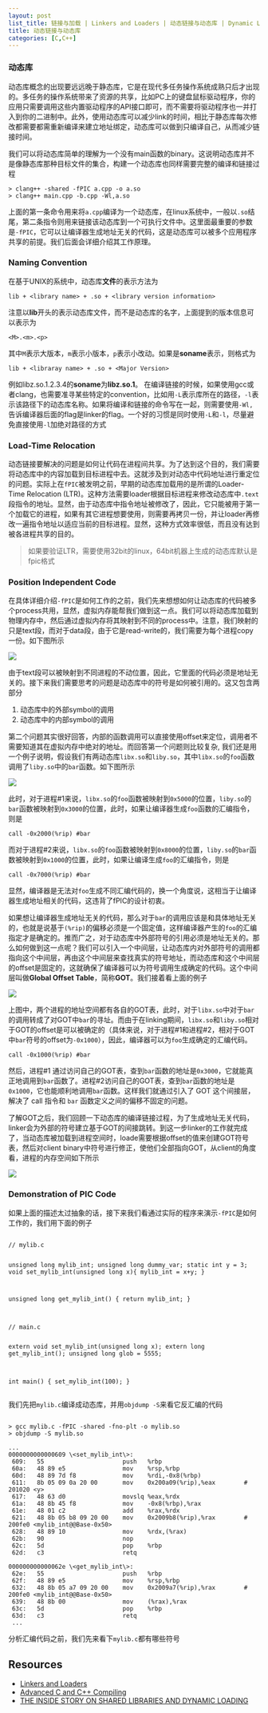 ```yaml
---
layout: post
list_title: 链接与加载 | Linkers and Loaders | 动态链接与动态库 | Dynamic Library 
title: 动态链接与动态库
categories: [C,C++]
---
```


### 动态库

动态库概念的出现要远远晚于静态库，它是在现代多任务操作系统成熟只后才出现的。多任务的操作系统带来了资源的共享，比如PC上的键盘鼠标驱动程序，你的应用只需要调用这些内置驱动程序的API接口即可，而不需要将驱动程序也一并打入到你的二进制中。此外，使用动态库可以减少link的时间，相比于静态库每次修改都需要都需重新编译来建立地址绑定，动态库可以做到只编译自己，从而减少链接时间。

我们可以将动态库简单的理解为一个没有main函数的binary。这说明动态库并不是像静态库那种目标文件的集合，构建一个动态库也同样需要完整的编译和链接过程

```shell
> clang++ -shared -fPIC a.cpp -o a.so
> clang++ main.cpp -b.cpp -Wl,a.so
```

上面的第一条命令用来将`a.cpp`编译为一个动态库，在linux系统中，一般以`.so`结尾，第二条指令则用来链接该动态库到一个可执行文件中。这里面最重要的参数是`-fPIC`，它可以让编译器生成地址无关的代码，这是动态库可以被多个应用程序共享的前提。我们后面会详细介绍其工作原理。

### Naming Convention

在基于UNIX的系统中，动态库**文件**的表示方法为

```shell
lib + <library name> + .so + <library version information>
```
注意以**lib**开头的表示动态库文件，而不是动态库的名字，上面提到的版本信息可以表示为

```shell
<M>.<m>.<p>
```
其中`M`表示大版本，`m`表示小版本，`p`表示小改动。如果是**soname**表示，则格式为

```shell
lib + <libraray name> + .so + <Major Version>
```
例如libz.so.1.2.3.4的**soname**为**libz.so.1**。 在编译链接的时候，如果使用gcc或者clang，也需要准寻某些特定的convention，比如用`-L`表示库所在的路径，`-l`表示该路径下的动态库名称。如果将编译和链接的命令写在一起，则需要使用`-Wl,`告诉编译器后面的flag是linker的flag。一个好的习惯是同时使用`-L`和`-l`，尽量避免直接使用`-l`加绝对路径的方式

### Load-Time Relocation

动态链接要解决的问题是如何让代码在进程间共享。为了达到这个目的，我们需要将动态库中的内容加载到目标进程中去。这就涉及到对动态中代码地址进行重定位的问题。实际上在`fPIC`被发明之前，早期的动态库加载用的是所谓的Loader-Time Relocation (LTR)。这种方法需要loader根据目标进程来修改动态库中`.text`段指令的地址。显然，由于动态库中指令地址被修改了，因此，它只能被用于第一个加载它的进程，如果有其它进程想要使用，则需要再拷贝一份，并让loader再修改一遍指令地址以适应当前的目标进程。显然，这种方式效率很低，而且没有达到被各进程共享的目的。

> 如果要验证LTR，需要使用32bit的linux，64bit机器上生成的动态库默认是fpic格式

### Position Independent Code

在具体详细介绍`-fPIC`是如何工作的之前，我们先来想想如何让动态库的代码被多个process共用，显然，虚拟内存能帮我们做到这一点。我们可以将动态库加载到物理内存中，然后通过虚拟内存将其映射到不同的process中。注意，我们映射的只是text段，而对于data段，由于它是read-write的，我们需要为每个进程copy一份。如下图所示

<img src="{{site.baseurl}}/assets/images/2015/07/dynamic-linking-1.png">

由于text段可以被映射到不同进程的不动位置，因此，它里面的代码必须是地址无关的。接下来我们需要思考的问题是动态库中的符号是如何被引用的。这又包含两部分

1. 动态库中的外部symbol的调用
2. 动态库中的内部symbol的调用

第二个问题其实很好回答，内部的函数调用可以直接使用offset来定位，调用者不需要知道其在虚拟内存中绝对的地址。而回答第一个问题则比较复杂, 我们还是用一个例子说明，假设我们有两动态库`libx.so`和`liby.so`，其中`libx.so`的`foo`函数调用了`liby.so`中的`bar`函数。如下图所示

<img src="{{site.baseurl}}/assets/images/2015/07/dynamic-linking-2.png">

此时，对于进程#1来说，`libx.so`的`foo`函数被映射到`0x5000`的位置，`liby.so`的`bar`函数被映射到`0x3000`的位置，此时，如果让编译器生成`foo`函数的汇编指令，则是

```shell
call -0x2000(%rip) #bar
```
而对于进程#2来说，`libx.so`的`foo`函数被映射到`0x8000`的位置，`liby.so`的`bar`函数被映射到`0x1000`的位置，此时，如果让编译生成`foo`的汇编指令，则是

```shell
call -0x7000(%rip) #bar
```
显然，编译器是无法对`foo`生成不同汇编代码的，换一个角度说，这相当于让编译器生成地址相关的代码，这违背了fPIC的设计初衷。

如果想让编译器生成地址无关的代码，那么对于`bar`的调用应该是和具体地址无关的，也就是说基于`(%rip)`的偏移必须是一个固定值，这样编译器产生的`foo`的汇编指定才是确定的。推而广之，对于动态库中外部符号的引用必须是地址无关的。那么如何做到这一点呢？我们可以引入一个中间层，让动态库内对外部符号的调用都指向这个中间层，再由这个中间层来查找真实的符号地址，而动态库和这个中间层的offset是固定的，这就确保了编译器可以为符号调用生成确定的代码。这个中间层叫做**Global Offset Table**，简称**GOT**。我们接着看上面的例子

<img src="{{site.baseurl}}/assets/images/2015/07/dynamic-linking-3.png">

上图中，两个进程的地址空间都有各自的GOT表，此时，对于`libx.so`中对于`bar`的调用转成了对GOT中`bar`的寻址。而由于在linking期间，`libx.so`和`liby.so`相对于GOT的offset是可以被确定的（具体来说，对于进程#1和进程#2，相对于GOT中`bar`符号的offset为`-0x1000`），因此，编译器可以为`foo`生成确定的汇编代码。

```shell
call -0x1000(%rip) #bar
```
然后，进程#1 通过访问自己的GOT表，查到`bar`函数的地址是`0x3000`，它就能真正地调用到`bar`函数了。进程#2访问自己的GOT表，查到`bar`函数的地址是`0x1000`，它也能顺利地调用`bar`函数。这样我们就通过引入了 GOT 这个间接层，解决了 call 指令和 `bar` 函数定义之间的偏移不固定的问题。

了解GOT之后，我们回顾一下动态库的编译链接过程，为了生成地址无关代码，linker会为外部的符号建立基于GOT的间接跳转。到这一步linker的工作就完成了，当动态库被加载到进程空间时，loade需要根据offset的值来创建GOT符号表，然后对client binary中符号进行修正，使他们全部指向GOT，从client的角度看，进程的内存空间如下所示

<img src="{{site.baseurl}}/assets/images/2015/07/dynamic-linking-4.png">


### Demonstration of PIC Code

如果上面的描述太过抽象的话，接下来我们看通过实际的程序来演示`-fPIC`是如何工作的，我们用下面的例子

<div class="md-flex-h md-margin-bottom-24">
<div>
<pre class="highlight language-python md-no-padding-v md-height-full">
<code class="language-cpp">
// mylib.c

unsigned long mylib_int;
unsigned long dummy_var;
static int y = 3;
void set_mylib_int(unsigned long x){
    mylib_int = x+y;
}

unsigned long get_mylib_int() {
    return mylib_int;
}
</code>
</pre>
</div>
<div class="md-margin-left-12">
<pre class="highlight md-no-padding-v md-height-full">
<code class="language-cpp">
// main.c

extern 
void set_mylib_int(unsigned long x);
extern long get_mylib_int();
unsigned long glob = 5555;

int main() {
    set_mylib_int(100);
}
</code>
</pre>
</div>
</div>

我们先把`mylib.c`编译成动态库，并用`objdump -S`来看它反汇编的代码


```shell

> gcc mylib.c -fPIC -shared -fno-plt -o mylib.so
> objdump -S mylib.so

...
0000000000000609 \<set_mylib_int\>:
 609:	55                   	push   %rbp
 60a:	48 89 e5             	mov    %rsp,%rbp
 60d:	48 89 7d f8          	mov    %rdi,-0x8(%rbp)
 611:	8b 05 09 0a 20 00    	mov    0x200a09(%rip),%eax        # 201020 <y>
 617:	48 63 d0             	movslq %eax,%rdx
 61a:	48 8b 45 f8          	mov    -0x8(%rbp),%rax
 61e:	48 01 c2             	add    %rax,%rdx
 621:	48 8b 05 b8 09 20 00 	mov    0x2009b8(%rip),%rax        # 200fe0 <mylib_int@@Base-0x50>
 628:	48 89 10             	mov    %rdx,(%rax)
 62b:	90                   	nop
 62c:	5d                   	pop    %rbp
 62d:	c3                   	retq

000000000000062e \<get_mylib_int\>:
 62e:	55                   	push   %rbp
 62f:	48 89 e5             	mov    %rsp,%rbp
 632:	48 8b 05 a7 09 20 00 	mov    0x2009a7(%rip),%rax        # 200fe0 <mylib_int@@Base-0x50>
 639:	48 8b 00             	mov    (%rax),%rax
 63c:	5d                   	pop    %rbp
 63d:	c3                   	retq
 ...
 ```

 分析汇编代码之前，我们先来看下`mylib.c`都有哪些符号






## Resources

- [Linkers and Loaders](https://www.amazon.com/Linkers-Kaufmann-Software-Engineering-Programming/dp/1558604960)
- [Advanced C and C++ Compiling](https://www.amazon.com/Advanced-C-Compiling-Milan-Stevanovic/dp/1430266678)
- [THE INSIDE STORY ON SHARED LIBRARIES AND DYNAMIC LOADING](https://cseweb.ucsd.edu/~gbournou/CSE131/the_inside_story_on_shared_libraries_and_dynamic_loading.pdf)